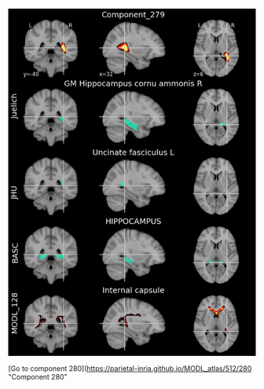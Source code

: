 


![279](preliminary/279.jpg "Component 279")

[Go to component 280](https://parietal-inria.github.io/MODL_atlas/512/280 "Component 280"